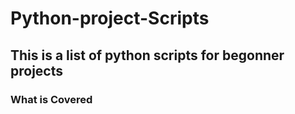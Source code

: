 # Python-project-Scripts
## This is a list of python scripts for begonner projects

### What is Covered
